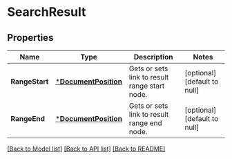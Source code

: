 # SearchResult

## Properties
Name | Type | Description | Notes
------------ | ------------- | ------------- | -------------
**RangeStart** | [***DocumentPosition**](DocumentPosition.md) | Gets or sets link to result range start node. | [optional] [default to null]
**RangeEnd** | [***DocumentPosition**](DocumentPosition.md) | Gets or sets link to result range end node. | [optional] [default to null]

[[Back to Model list]](../README.md#documentation-for-models) [[Back to API list]](../README.md#documentation-for-api-endpoints) [[Back to README]](../README.md)


